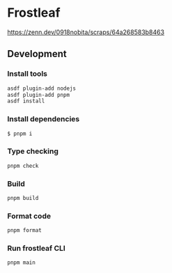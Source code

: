 # Frostleaf

https://zenn.dev/0918nobita/scraps/64a268583b8463

## Development

### Install tools

```bash
asdf plugin-add nodejs
asdf plugin-add pnpm
asdf install
```

### Install dependencies

```bash
$ pnpm i
```

### Type checking

```bash
pnpm check
```

### Build

```bash
pnpm build
```

### Format code

```bash
pnpm format
```

### Run frostleaf CLI

```bash
pnpm main
```
